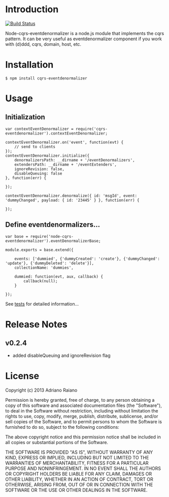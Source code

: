 # Introduction

[![Build Status](https://secure.travis-ci.org/adrai/node-cqrs-eventdenormalizer.png)](http://travis-ci.org/adrai/node-cqrs-eventdenormalizer)

Node-cqrs-eventdenormalizer is a node.js module that implements the cqrs pattern.
It can be very useful as eventdenormalizer component if you work with (d)ddd, cqrs, domain, host, etc.

# Installation

    $ npm install cqrs-eventdenormalizer

# Usage

## Initialization

	var contextEventDenormalizer = require('cqrs-eventdenormalizer').contextEventDenormalizer;

	contextEventDenormalizer.on('event', function(evt) {
        // send to clients
    });
    contextEventDenormalizer.initialize({
        denormalizersPath: __dirname + '/eventDenormalizers',
        extendersPath: __dirname + '/eventExtenders',
        ignoreRevision: false,
        disableQueuing: false
    }, function(err) {

    });

    contextEventDenormalizer.denormalize({ id: 'msgId', event: 'dummyChanged', payload: { id: '23445' } }, function(err) {

    });

## Define eventdenormalizers...

    var base = require('node-cqrs-eventdenormalizer').eventDenormalizerBase;

    module.exports = base.extend({

        events: ['dummied', {'dummyCreated': 'create'}, {'dummyChanged': 'update'}, {'dummyDeleted': 'delete'}],
        collectionName: 'dummies',

        dummied: function(evt, aux, callback) {
            callback(null);
        }

    });

See [tests](https://github.com/adrai/node-cqrs-eventdenormalizer/tree/master/test) for detailed information...


# Release Notes

## v0.2.4

- added disableQueuing and ignoreRevision flag


# License

Copyright (c) 2013 Adriano Raiano

Permission is hereby granted, free of charge, to any person obtaining a copy
of this software and associated documentation files (the "Software"), to deal
in the Software without restriction, including without limitation the rights
to use, copy, modify, merge, publish, distribute, sublicense, and/or sell
copies of the Software, and to permit persons to whom the Software is
furnished to do so, subject to the following conditions:

The above copyright notice and this permission notice shall be included in
all copies or substantial portions of the Software.

THE SOFTWARE IS PROVIDED "AS IS", WITHOUT WARRANTY OF ANY KIND, EXPRESS OR
IMPLIED, INCLUDING BUT NOT LIMITED TO THE WARRANTIES OF MERCHANTABILITY,
FITNESS FOR A PARTICULAR PURPOSE AND NONINFRINGEMENT. IN NO EVENT SHALL THE
AUTHORS OR COPYRIGHT HOLDERS BE LIABLE FOR ANY CLAIM, DAMAGES OR OTHER
LIABILITY, WHETHER IN AN ACTION OF CONTRACT, TORT OR OTHERWISE, ARISING FROM,
OUT OF OR IN CONNECTION WITH THE SOFTWARE OR THE USE OR OTHER DEALINGS IN
THE SOFTWARE.